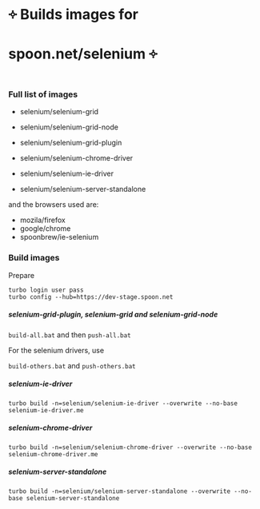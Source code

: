 # ༓ Builds images for spoon.net/selenium ༓

### Full list of images

* selenium/selenium-grid
* selenium/selenium-grid-node
* selenium/selenium-grid-plugin


* selenium/selenium-chrome-driver
* selenium/selenium-ie-driver
* selenium/selenium-server-standalone


and the browsers used are:

* mozila/firefox
* google/chrome
* spoonbrew/ie-selenium

### Build images

Prepare

    turbo login user pass
    turbo config --hub=https://dev-stage.spoon.net

##### selenium-grid-plugin, selenium-grid and selenium-grid-node

`build-all.bat` and then `push-all.bat`

For the selenium drivers, use 

`build-others.bat` and `push-others.bat`

##### selenium-ie-driver

`turbo build -n=selenium/selenium-ie-driver --overwrite --no-base selenium-ie-driver.me`

##### selenium-chrome-driver

`turbo build -n=selenium/selenium-chrome-driver --overwrite --no-base selenium-chrome-driver.me`

##### selenium-server-standalone

`turbo build -n=selenium/selenium-server-standalone --overwrite --no-base selenium-server-standalone`

